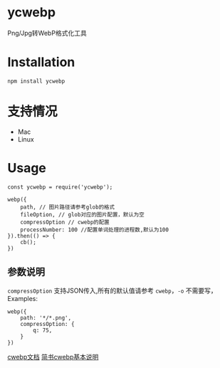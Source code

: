 # ycwebp
Png/Jpg转WebP格式化工具
# Installation
```
npm install ycwebp
```
# 支持情况
* Mac
* Linux
# Usage
```
const ycwebp = require('ycwebp');
 
webp({
    path, // 图片路径请参考glob的格式
    fileOption, // glob对应的图片配置，默认为空
    compressOption // cwebp的配置
    processNumber: 100 //配置单词处理的进程数,默认为100
}).then(() => {
    cb();
})
```
## 参数说明
`compressOption` 支持JSON传入,所有的默认值请参考 `cwebp`，`-o` 不需要写，Examples:
```
webp({
    path: '*/*.png',
    compressOption: {
        q: 75,
    }
})
```
[cwebp文档](https://developers.google.com/speed/webp/docs/cwebp)
[简书cwebp基本说明](https://www.jianshu.com/p/61ab330a6de6)